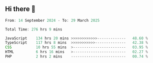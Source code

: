 ## Hi there 👋
<!--START_SECTION:Muni-->

```Javascript
From: 14 September 2024 - To: 29 March 2025

Total Time: 276 hrs 9 mins

JavaScript    134 hrs 20 mins >>>>>>>>>>>>-------------   48.60 %
TypeScript    117 hrs 8 mins  >>>>>>>>>>>--------------   42.38 %
CSS           10 hrs 55 mins  >------------------------   03.95 %
HTML          6 hrs 16 mins   >------------------------   02.27 %
PHP           2 hrs 2 mins    -------------------------   00.74 %
```

<!--END_SECTION:Muni-->
